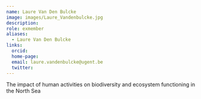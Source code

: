 ```yaml
---
name: Laure Van Den Bulcke
image: images/Laure_Vandenbulcke.jpg
description:
role: exmember
aliases:
  - Laure Van Den Bulcke
links:
  orcid: 
  home-page: 
  email: laure.vandenbulcke@ugent.be
  twitter: 
---
```



The impact of human activities on biodiversity and ecosystem functioning in the North Sea